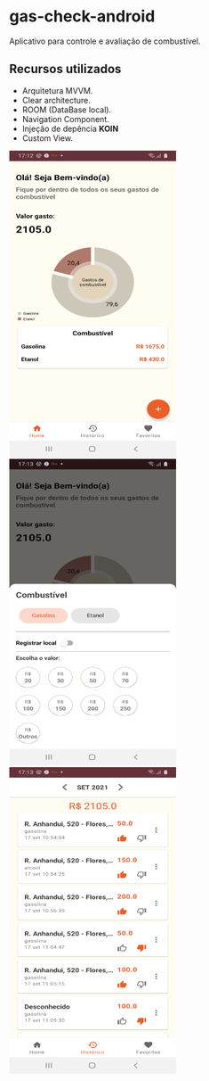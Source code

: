 # gas-check-android
Aplicativo para controle e avaliação de combustível.

## Recursos utilizados

- Arquitetura MVVM.
- Clear architecture.
- ROOM (DataBase local).
- Navigation Component.
- Injeção de depência **KOIN**
- Custom View.

<p align="left">
  <img src="screenshots/device-home.png" height= "550" width="300"> &nbsp;&nbsp;
  <img src="screenshots/device-input-data.png" height= "550" width="300">&nbsp;&nbsp;
  <img src="screenshots/device-historic.png" height= "550" width="300"> &nbsp;&nbsp;   
</p>
